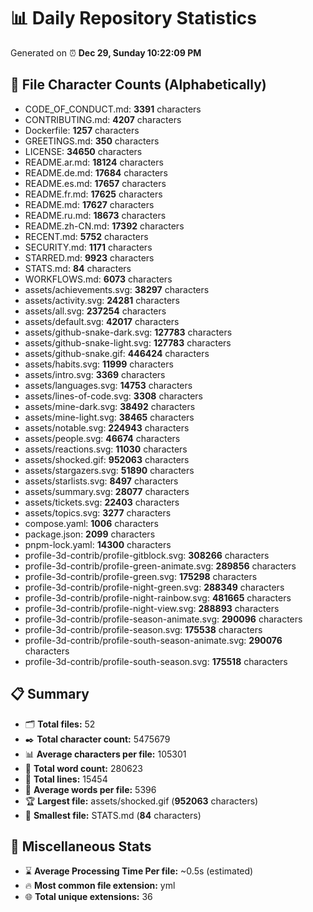 # 📊 Daily Repository Statistics
Generated on ⏰ **Dec 29, Sunday 10:22:09 PM**

## 📂 File Character Counts (Alphabetically)
- CODE_OF_CONDUCT.md: **3391** characters
- CONTRIBUTING.md: **4207** characters
- Dockerfile: **1257** characters
- GREETINGS.md: **350** characters
- LICENSE: **34650** characters
- README.ar.md: **18124** characters
- README.de.md: **17684** characters
- README.es.md: **17657** characters
- README.fr.md: **17625** characters
- README.md: **17627** characters
- README.ru.md: **18673** characters
- README.zh-CN.md: **17392** characters
- RECENT.md: **5752** characters
- SECURITY.md: **1171** characters
- STARRED.md: **9923** characters
- STATS.md: **84** characters
- WORKFLOWS.md: **6073** characters
- assets/achievements.svg: **38297** characters
- assets/activity.svg: **24281** characters
- assets/all.svg: **237254** characters
- assets/default.svg: **42017** characters
- assets/github-snake-dark.svg: **127783** characters
- assets/github-snake-light.svg: **127783** characters
- assets/github-snake.gif: **446424** characters
- assets/habits.svg: **11999** characters
- assets/intro.svg: **3369** characters
- assets/languages.svg: **14753** characters
- assets/lines-of-code.svg: **3308** characters
- assets/mine-dark.svg: **38492** characters
- assets/mine-light.svg: **38465** characters
- assets/notable.svg: **224943** characters
- assets/people.svg: **46674** characters
- assets/reactions.svg: **11030** characters
- assets/shocked.gif: **952063** characters
- assets/stargazers.svg: **51890** characters
- assets/starlists.svg: **8497** characters
- assets/summary.svg: **28077** characters
- assets/tickets.svg: **22403** characters
- assets/topics.svg: **3277** characters
- compose.yaml: **1006** characters
- package.json: **2099** characters
- pnpm-lock.yaml: **14300** characters
- profile-3d-contrib/profile-gitblock.svg: **308266** characters
- profile-3d-contrib/profile-green-animate.svg: **289856** characters
- profile-3d-contrib/profile-green.svg: **175298** characters
- profile-3d-contrib/profile-night-green.svg: **288349** characters
- profile-3d-contrib/profile-night-rainbow.svg: **481665** characters
- profile-3d-contrib/profile-night-view.svg: **288893** characters
- profile-3d-contrib/profile-season-animate.svg: **290096** characters
- profile-3d-contrib/profile-season.svg: **175538** characters
- profile-3d-contrib/profile-south-season-animate.svg: **290076** characters
- profile-3d-contrib/profile-south-season.svg: **175518** characters

## 📋 Summary
- 🗂️ **Total files:** 52
- ✒️ **Total character count:** 5475679
- 📊 **Average characters per file:** 105301
- 📝 **Total word count:** 280623
- 🧾 **Total lines:** 15454
- 📐 **Average words per file:** 5396
- 🏆 **Largest file:** assets/shocked.gif (**952063** characters)
- 🥉 **Smallest file:** STATS.md (**84** characters)

## 🌟 Miscellaneous Stats
- ⌛ **Average Processing Time Per file:** ~0.5s (estimated)
- 🔥 **Most common file extension:** yml
- 🌐 **Total unique extensions:** 36
